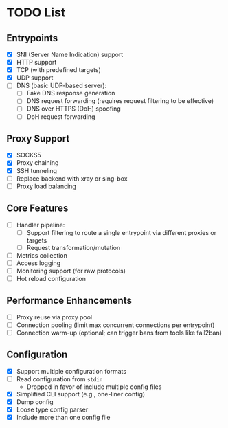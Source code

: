 # TODO List

## Entrypoints

* [x] SNI (Server Name Indication) support
* [x] HTTP support
* [x] TCP (with predefined targets)
* [x] UDP support
* [ ] DNS (basic UDP-based server):
  * [ ] Fake DNS response generation
  * [ ] DNS request forwarding (requires request filtering to be effective)
  * [ ] DNS over HTTPS (DoH) spoofing
  * [ ] DoH request forwarding

## Proxy Support

* [x] SOCKS5
* [x] Proxy chaining
* [x] SSH tunneling
* [ ] Replace backend with xray or sing-box
* [ ] Proxy load balancing

## Core Features

* [ ] Handler pipeline:
  * [ ] Support filtering to route a single entrypoint via different proxies or targets
  * [ ] Request transformation/mutation
* [ ] Metrics collection
* [ ] Access logging
* [ ] Monitoring support (for raw protocols)
* [ ] Hot reload configuration

## Performance Enhancements

* [ ] Proxy reuse via proxy pool
* [ ] Connection pooling (limit max concurrent connections per entrypoint)
* [ ] Connection warm-up (optional; can trigger bans from tools like fail2ban)

## Configuration

* [x] Support multiple configuration formats
* [ ] Read configuration from `stdin`
  * Dropped in favor of include multiple config files
* [x] Simplified CLI support (e.g., one-liner config)
* [x] Dump config
* [x] Loose type config parser
* [x] Include more than one config file
